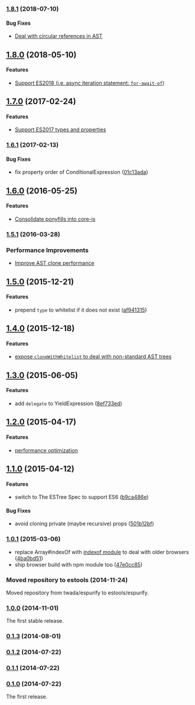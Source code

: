 ### [1.8.1](https://github.com/estools/espurify/releases/tag/v1.8.1) (2018-07-10)


#### Bug Fixes

* [Deal with circular references in AST](https://github.com/estools/espurify/pull/11)


## [1.8.0](https://github.com/estools/espurify/releases/tag/v1.8.0) (2018-05-10)


#### Features

* [Support ES2018 (i.e. async iteration statement: `for-await-of`)](https://github.com/estools/espurify/pull/10)


## [1.7.0](https://github.com/estools/espurify/releases/tag/v1.7.0) (2017-02-24)


#### Features

* [Support ES2017 types and properties](https://github.com/estools/espurify/pull/8)


### [1.6.1](https://github.com/estools/espurify/releases/tag/v1.6.1) (2017-02-13)


#### Bug Fixes

* fix property order of ConditionalExpression ([01c13ada](https://github.com/estools/espurify/commit/01c13adac4ab304c9e5a50bc9bd16f60ad2e872b))


## [1.6.0](https://github.com/estools/espurify/releases/tag/v1.6.0) (2016-05-25)


#### Features

* [Consolidate ponyfills into core-js](https://github.com/estools/espurify/pull/6)


### [1.5.1](https://github.com/estools/espurify/releases/tag/v1.5.1) (2016-03-28)


### Performance Improvements

* [Improve AST clone performance](https://github.com/estools/espurify/pull/5)


## [1.5.0](https://github.com/estools/espurify/releases/tag/v1.5.0) (2015-12-21)


#### Features

* prepend `type` to whitelist if it does not exist ([af941315](https://github.com/estools/espurify/commit/af9413158f12af40cdbadf155c83ec681b3f60cb))


## [1.4.0](https://github.com/estools/espurify/releases/tag/v1.4.0) (2015-12-18)


#### Features

* [expose `cloneWithWhitelist` to deal with non-standard AST trees](https://github.com/estools/espurify/pull/4)


## [1.3.0](https://github.com/estools/espurify/releases/tag/v1.3.0) (2015-06-05)


#### Features

* add `delegate` to YieldExpression ([8ef733ed](https://github.com/estools/espurify/commit/8ef733edf15b49958265c1a866dd57802eda07c2))


## [1.2.0](https://github.com/estools/espurify/releases/tag/v1.2.0) (2015-04-17)


#### Features

* [performance optimization](https://github.com/estools/espurify/pull/1)


## [1.1.0](https://github.com/estools/espurify/releases/tag/v1.1.0) (2015-04-12)


#### Features

* switch to The ESTree Spec to support ES6 ([b9ca486e](https://github.com/estools/espurify/commit/b9ca486ed94f149e1f957ff7890899f171add03b))


#### Bug Fixes

* avoid cloning private (maybe recursive) props ([501b12bf](https://github.com/estools/espurify/commit/501b12bf86816ded4f5183a075a9d08da0ef22bf))


### [1.0.1](https://github.com/estools/espurify/releases/tag/v1.0.1) (2015-03-06)


* replace Array#indexOf with [indexof module](https://www.npmjs.com/package/indexof) to deal with older browsers ([4ba0bd51](https://github.com/estools/espurify/commit/4ba0bd5155ad657e4beb3338dfcd79e443e40d10))
* ship browser build with npm module too ([47e0cc85](https://github.com/estools/espurify/commit/47e0cc85a5d5b92b281ed80216d6908bed591515))


### Moved repository to estools (2014-11-24)


Moved repository from twada/espurify to estools/espurify.


### [1.0.0](https://github.com/estools/espurify/releases/tag/v1.0.0) (2014-11-01)


The first stable release.


### [0.1.3](https://github.com/estools/espurify/releases/tag/v0.1.3) (2014-08-01)


### [0.1.2](https://github.com/estools/espurify/releases/tag/v0.1.2) (2014-07-22)


### [0.1.1](https://github.com/estools/espurify/releases/tag/v0.1.1) (2014-07-22)


### [0.1.0](https://github.com/estools/espurify/releases/tag/v0.1.0) (2014-07-22)


The first release.
